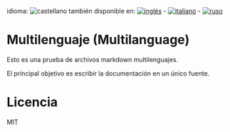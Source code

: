 ﻿<!--multilang v0 en:multilanguage.md es:multilenguaje.md it:multilingua.md ru:мультиязычный.md -->
<!--multilang buttons -->
idioma: ![castellano](https://github.com/codenautas/multilang/blob/master/img/lang-es.png)
también disponible en:
[![inglés](https://github.com/codenautas/multilang/blob/master/img/lang-en.png)](multilenguage.md) -
[![italiano](https://github.com/codenautas/multilang/blob/master/img/lang-it.png)](multilingua.md) -
[![ruso](https://github.com/codenautas/multilang/blob/master/img/lang-ru.png)](мультиязычный.md)

<!--lang:en--]
# Multilanguage

This is an example of multilanguage markdown file.

The main goal is write multilanguage documentation in an unified source.

[!--lang:es-->
# Multilenguaje (Multilanguage)

Esto es una prueba de archivos markdown multilenguajes.

El principal objetivo es escribir la documentación en un único fuente.

<!--lang:it--]
# Multilingua (Multilanguage)

Questo è un esempio di file di Markdown multilingua.

L'obiettivo principale è scrivere la documentazione multilingue in una fonte unificata.

[!--lang:ru--]
# мультиязычный (Multilanguage)

Этопример многоязычной файла уценки.

Основная цель написать мультиязычный документации в единой источника.

[!--lang:en--]
# License

[!--lang:es-->
# Licencia

<!--lang:it--]
# Licenza

[!--lang:ru--]
# лицензия

[!--lang:*-->
MIT
<!--lang:.-->
